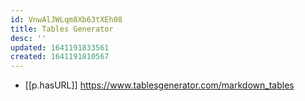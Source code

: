 ```yaml
---
id: VnwAlJWLqm8Xb63tXEh08
title: Tables Generator
desc: ''
updated: 1641191833561
created: 1641191810567
---
```




- [[p.hasURL]] https://www.tablesgenerator.com/markdown_tables
